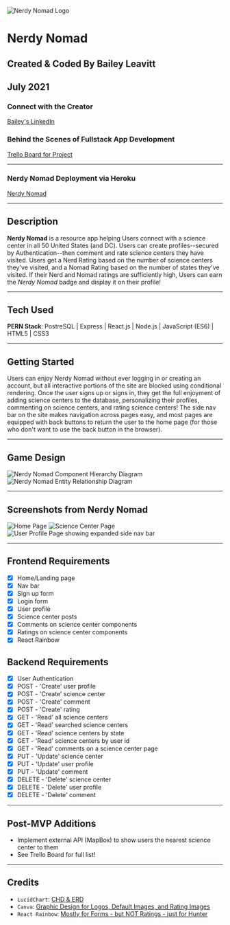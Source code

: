 ![Nerdy Nomad Logo](./assets/images/Logo-NerdyNomad.png)
# Nerdy Nomad
## Created & Coded By Bailey Leavitt
## July 2021

### Connect with the Creator
[Bailey's LinkedIn](https://www.linkedin.com/in/baileyleavitt/)

### Behind the Scenes of Fullstack App Development
[Trello Board for Project](https://trello.com/b/WNPlxFUJ/nerdy-nomad)
***

### Nerdy Nomad Deployment via Heroku
[Nerdy Nomad](https://nerdy-nomad.herokuapp.com/)
***

## Description
**Nerdy Nomad** is a resource app helping Users connect with a science center in all 50 United States (and DC). Users can create profiles--secured by Authentication--then comment and rate science centers they have visited. Users get a Nerd Rating based on the number of science centers they've visited, and a Nomad Rating based on the number of states they've visited. If their Nerd and Nomad ratings are sufficiently high, Users can earn the *Nerdy Nomad* badge and display it on their profile!

***

## Tech Used
**PERN Stack**: PostreSQL | Express | React.js | Node.js | JavaScript (ES6) | HTML5 | CSS3

***

## Getting Started
Users can enjoy Nerdy Nomad without ever logging in or creating an account, but all interactive portions of the site are blocked using conditional rendering. Once the user signs up or signs in, they get the full enjoyment of adding science centers to the database, personalizing their profiles, commenting on science centers, and rating science centers! The side nav bar on the site makes navigation across pages easy, and most pages are equipped with back buttons to return the user to the home page (for those who don't want to use the back button in the browser).

***

## Game Design
![Nerdy Nomad Component Hierarchy Diagram](./assets/images/CHD-NerdyNomad.png)
![Nerdy Nomad Entity Relationship Diagram](./assets/images/ERD-NerdyNomad.png)

***

## Screenshots from Nerdy Nomad
![Home Page](./assets/images/homePage.png)
![Science Center Page](./assets/images/sciCenterPage.png)
![User Profile Page showing expanded side nav bar](./assets/images/profilePageWithNav.png)
***

## Frontend Requirements
- [X] Home/Landing page
- [X] Nav bar
- [X] Sign up form
- [X] Login form
- [X] User profile
- [X] Science center posts
- [X] Comments on science center components
- [X] Ratings on science center components
- [X] React Rainbow

## Backend Requirements
- [X] User Authentication
- [X] POST - 'Create' user profile
- [X] POST - 'Create' science center
- [X] POST - 'Create' comment
- [X] POST - 'Create' rating
- [X] GET - 'Read' all science centers
- [X] GET - 'Read' searched science centers
- [X] GET - 'Read' science centers by state
- [X] GET - 'Read' science centers by user id
- [X] GET - 'Read' comments on a science center page
- [X] PUT - 'Update' science center
- [X] PUT - 'Update' user profile
- [X] PUT - 'Update' comment
- [X] DELETE - 'Delete' science center
- [X] DELETE - 'Delete' user profile
- [X] DELETE - 'Delete' comment

***

## Post-MVP Additions
- Implement external API (MapBox) to show users the nearest science center to them
- See Trello Board for full list!

***

## Credits
- `LucidChart`: [CHD & ERD](https://lucid.app/)
- `Canva`: [Graphic Design for Logos, Default Images, and Rating Images](https://www.canva.com/)
- `React Rainbow`: [Mostly for Forms - but NOT Ratings - just for Hunter](https://react-rainbow.io/)
